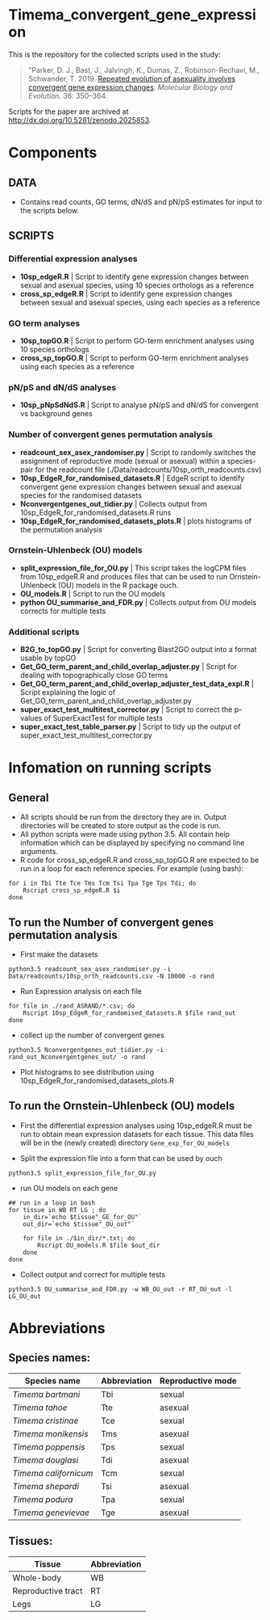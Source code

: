 # Timema_convergent_gene_expression

This is the repository for the collected scripts used in the study:

>"Parker, D. J., Bast, J., Jalvingh, K., Dumas, Z., Robinson-Rechavi, M., Schwander, T. 2019. [Repeated evolution of asexuality involves convergent gene expression changes](https://academic.oup.com/mbe/article/36/2/350/5184916?guestAccessKey=8e0f0601-f224-45c4-801b-92d1f8622bd2). *Molecular Biology and Evolution*. 36: 350–364

Scripts for the paper are archived at http://dx.doi.org/10.5281/zenodo.2025853.

# Components

## DATA

* Contains read counts, GO terms, dN/dS and pN/pS estimates for input to the scripts below. 

## SCRIPTS

### Differential expression analyses

* **10sp_edgeR.R** | Script to identify gene expression changes between sexual and asexual species, using 10 species orthologs as a reference
* **cross_sp_edgeR.R** | Script to identify gene expression changes between sexual and asexual species, using each species as a reference

### GO term analyses

* **10sp_topGO.R** | Script to perform GO-term enrichment analyses using 10 species orthologs
* **cross_sp_topGO.R** | Script to perform GO-term enrichment analyses using each species as a reference

### pN/pS and dN/dS analyses

* **10sp_pNpSdNdS.R** | Script to analyse pN/pS and dN/dS for convergent vs background genes

### Number of convergent genes permutation analysis

* **readcount_sex_asex_randomiser.py** | Script to randomly switches the assignment of reproductive mode (sexual or asexual) within a species-pair for the readcount file (./Data/readcounts/10sp_orth_readcounts.csv)
* **10sp_EdgeR_for_randomised_datasets.R** | EdgeR script to identify convergent gene expression changes between sexual and asexual species for the randomised datasets
* **Nconvergentgenes_out_tidier.py** | Collects output from 10sp_EdgeR_for_randomised_datasets.R runs
* **10sp_EdgeR_for_randomised_datasets_plots.R** | plots histograms of the permutation analysis

### Ornstein-Uhlenbeck (OU) models

* **split_expression_file_for_OU.py** | This script takes the logCPM files from 10sp_edgeR.R and produces files that can be used to run Ornstein-Uhlenbeck (OU) models in the R package ouch.
* **OU_models.R** | Script to run the OU models
* **python OU_summarise_and_FDR.py** | Collects output from OU models corrects for multiple tests

### Additional scripts

* **B2G_to_topGO.py** | Script for converting Blast2GO output into a format usable by topGO
* **Get_GO_term_parent_and_child_overlap_adjuster.py** | Script for dealing with topographically close GO terms 
* **Get_GO_term_parent_and_child_overlap_adjuster_test_data_expl.R** | Script explaining the logic of Get_GO_term_parent_and_child_overlap_adjuster.py
* **super_exact_test_multitest_corrector.py** | Script to correct the p-values of SuperExactTest for multiple tests
* **super_exact_test_table_parser.py** | Script to tidy up the output of super_exact_test_multitest_corrector.py


# Infomation on running scripts

## General 

* All scripts should be run from the directory they are in. Output directories will be created to store output as the code is run. 
* All python scripts were made using python 3.5. All contain help information which can be displayed by specifying no command line arguments.
* R code for cross_sp_edgeR.R and cross_sp_topGO.R are expected to be run in a loop for each reference species. For example (using bash):

```
for i in Tbi Tte Tce Tms Tcm Tsi Tpa Tge Tps Tdi; do
    Rscript cross_sp_edgeR.R $i
done
```

## To run the Number of convergent genes permutation analysis

* First make the datasets

```
python3.5 readcount_sex_asex_randomiser.py -i Data/readcounts/10sp_orth_readcounts.csv -N 10000 -o rand
```

* Run Expression analysis on each file 

```
for file in ./rand_ASRAND/*.csv; do
    Rscript 10sp_EdgeR_for_randomised_datasets.R $file rand_out
done
```

* collect up the number of convergent genes

```
python3.5 Nconvergentgenes_out_tidier.py -i rand_out_Nconvergentgenes_out/ -o rand
```


* Plot histograms to see distribution using 10sp_EdgeR_for_randomised_datasets_plots.R


## To run the Ornstein-Uhlenbeck (OU) models

* First the differential expression analyses using 10sp_edgeR.R must be run to obtain mean expression datasets for each tissue. This data files will be in the (newly created) directory `Gene_exp_for_OU_models`

* Split the expression file into a form that can be used by ouch

```
python3.5 split_expression_file_for_OU.py
```

* run OU models on each gene

```
## run in a loop in bash
for tissue in WB RT LG ; do
    in_dir=`echo $tissue"_GE_for_OU"`
    out_dir=`echo $tissue"_OU_out"`
    
    for file in ./$in_dir/*.txt; do
        Rscript OU_models.R $file $out_dir
	done
done
```

* Collect output and correct for multiple tests

```
python3.5 OU_summarise_and_FDR.py -w WB_OU_out -r RT_OU_out -l LG_OU_out
```

# Abbreviations

## Species names:

Species name | Abbreviation | Reproductive mode 
--- | --- | --- 
*Timema bartmani* | Tbi | sexual 
*Timema tahoe* | Tte | asexual
*Timema cristinae* | Tce | sexual 
*Timema monikensis* | Tms | asexual
*Timema poppensis* | Tps | sexual 
*Timema douglasi* | Tdi | asexual
*Timema californicum* | Tcm | sexual 
*Timema shepardi* | Tsi | asexual
*Timema podura* | Tpa | sexual 
*Timema genevievae* | Tge | asexual

## Tissues:

Tissue | Abbreviation 
--- | --- 
Whole-body| WB
Reproductive tract | RT
Legs | LG




